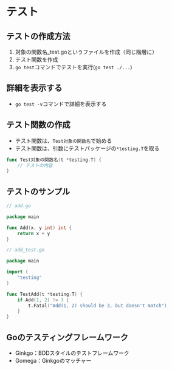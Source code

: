 # テスト

## テストの作成方法
1. 対象の関数名_test.goというファイルを作成（同じ階層に）
2. テスト関数を作成
3. `go test`コマンドでテストを実行(`go test ./...`)

## 詳細を表示する
- `go test -v`コマンドで詳細を表示する

## テスト関数の作成
- テスト関数は、`Test対象の関数名`で始める
- テスト関数は、引数にテストパッケージの`*testing.T`を取る

```go
func Test対象の関数名(t *testing.T) {
    // テストの内容
}
```

## テストのサンプル

```go
// add.go

package main

func Add(x, y int) int {
    return x + y
}
```

```go
// add_test.go

package main

import (
    "testing"
)

func TestAdd(t *testing.T) {
    if Add(1, 2) != 3 {
        t.Fatal("Add(1, 2) should be 3, but doesn't match")
    }
}
```

## Goのテスティングフレームワーク
- Ginkgo：BDDスタイルのテストフレームワーク
- Gomega：Ginkgoのマッチャー